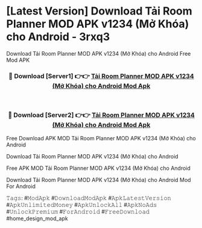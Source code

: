 # [Latest Version] Download Tải Room Planner MOD APK v1234 (Mở Khóa) cho Android - 3rxq3

Download Tải Room Planner MOD APK v1234 (Mở Khóa) cho Android Free Mod APK

<div align="center">
<h3>🔴 Download [Server1] 👉👉 <a href="https://apk-comot.site?title=Tải_Room_Planner_MOD_APK_v1234_(Mở_Khóa)_cho_Android">Tải Room Planner MOD APK v1234 (Mở Khóa) cho Android Mod Apk</a></h3><br>

<h3>🔴 Download [Server2] 👉👉 <a href="https://apk-comot.site?title=Tải_Room_Planner_MOD_APK_v1234_(Mở_Khóa)_cho_Android">Tải Room Planner MOD APK v1234 (Mở Khóa) cho Android Mod Apk</a></h3>
</div>


Free Download APK MOD Tải Room Planner MOD APK v1234 (Mở Khóa) cho Android

Download Tải Room Planner MOD APK v1234 (Mở Khóa) cho Android 

Free APK MOD Tải Room Planner MOD APK v1234 (Mở Khóa) cho Android 

Download Tải Room Planner MOD APK v1234 (Mở Khóa) cho Android Mod For Android

𝚃𝚊𝚐𝚜: #𝙼𝚘𝚍𝙰𝚙𝚔 #𝙳𝚘𝚠𝚗𝚕𝚘𝚊𝚍𝙼𝚘𝚍𝙰𝚙𝚔 #𝙰𝚙𝚔𝙻𝚊𝚝𝚎𝚜𝚝𝚅𝚎𝚛𝚜𝚒𝚘𝚗 #𝙰𝚙𝚔𝚄𝚗𝚕𝚒𝚖𝚒𝚝𝚎𝚍𝙼𝚘𝚗𝚎𝚢 #𝙰𝚙𝚔𝚄𝚗𝚕𝚘𝚌𝚔𝙰𝚕𝚕 #𝙰𝚙𝚔𝙽𝚘𝙰𝚍𝚜 #𝚄𝚗𝚕𝚘𝚌𝚔𝙿𝚛𝚎𝚖𝚒𝚞𝚖 #𝙵𝚘𝚛𝙰𝚗𝚍𝚛𝚘𝚒𝚍 #𝙵𝚛𝚎𝚎𝙳𝚘𝚠𝚗𝚕𝚘𝚊𝚍 #home_design_mod_apk
